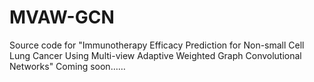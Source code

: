 # MVAW-GCN
Source code for "Immunotherapy Efficacy Prediction for Non-small Cell Lung Cancer Using Multi-view Adaptive Weighted Graph Convolutional Networks"
Coming soon……
